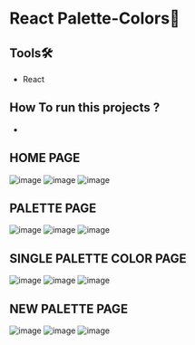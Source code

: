 # React Palette-Colors🎨

## Tools🛠️
  - React
##  How To run this projects ? 
  - 

## HOME PAGE

![image](https://github.com/JeanFragaJS/colors-react-app/blob/master/assets/img3.png?raw=true)
![image](https://github.com/JeanFragaJS/colors-react-app/blob/master/assets/img1.png?raw=true)
![image](https://github.com/JeanFragaJS/colors-react-app/blob/master/assets/img2.png?raw=true)

## PALETTE PAGE

![image](https://github.com/JeanFragaJS/colors-react-app/blob/master/assets/img4.png?raw=true)
![image](https://github.com/JeanFragaJS/colors-react-app/blob/master/assets/img5.png?raw=true)
![image](https://github.com/JeanFragaJS/colors-react-app/blob/master/assets/img6.png?raw=true)

## SINGLE PALETTE COLOR PAGE

![image](https://github.com/JeanFragaJS/colors-react-app/blob/master/assets/img7.png?raw=true)
![image](https://github.com/JeanFragaJS/colors-react-app/blob/master/assets/img8.png?raw=true)
![image](https://github.com/JeanFragaJS/colors-react-app/blob/master/assets/img9.png?raw=true)

## NEW PALETTE PAGE

![image](https://github.com/JeanFragaJS/colors-react-app/blob/master/assets/img10.png?raw=true)
![image](https://github.com/JeanFragaJS/colors-react-app/blob/master/assets/img11.png?raw=true)
![image](https://github.com/JeanFragaJS/colors-react-app/blob/master/assets/img12.png?raw=true)
